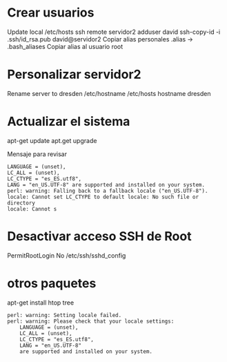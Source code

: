 
# Crear usuarios

Update local /etc/hosts
ssh remote servidor2
adduser david
ssh-copy-id -i .ssh/id_rsa.pub david@servidor2
Copiar alias personales .alias -> .bash_aliases
Copiar alias al usuario root

# Personalizar servidor2

Rename server to dresden
/etc/hostname
/etc/hosts
hostname dresden

# Actualizar el sistema

apt-get update
apt.get upgrade

Mensaje para revisar
```
LANGUAGE = (unset),
LC_ALL = (unset),
LC_CTYPE = "es_ES.utf8",
LANG = "en_US.UTF-8" are supported and installed on your system.
perl: warning: Falling back to a fallback locale ("en_US.UTF-8").
locale: Cannot set LC_CTYPE to default locale: No such file or directory
locale: Cannot s
```

# Desactivar acceso SSH de Root
PermitRootLogin No
/etc/ssh/sshd_config

# otros paquetes
apt-get install htop tree

```
perl: warning: Setting locale failed.
perl: warning: Please check that your locale settings:
	LANGUAGE = (unset),
	LC_ALL = (unset),
	LC_CTYPE = "es_ES.utf8",
	LANG = "en_US.UTF-8"
    are supported and installed on your system.
```

